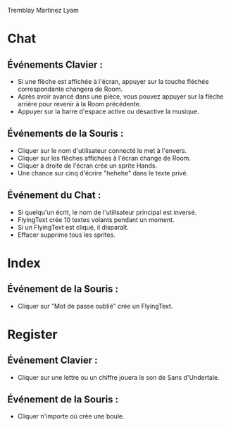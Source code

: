 Tremblay Martinez Lyam

# Chat

## Événements Clavier :
- Si une flèche est affichée à l'écran, appuyer sur la touche fléchée correspondante changera de Room.
- Après avoir avancé dans une pièce, vous pouvez appuyer sur la flèche arrière pour revenir à la Room précédente.
- Appuyer sur la barre d'espace active ou désactive la musique.

## Événements de la Souris :
- Cliquer sur le nom d'utilisateur connecté le met à l'envers.
- Cliquer sur les flèches affichées à l'écran change de Room.
- Cliquer à droite de l'écran crée un sprite Hands.
- Une chance sur cinq d'écrire "hehehe" dans le texte privé.

## Événement du Chat :
- Si quelqu'un écrit, le nom de l'utilisateur principal est inversé.
- FlyingText crée 10 textes volants pendant un moment.
- Si un FlyingText est cliqué, il disparaît.
- Effacer supprime tous les sprites.

# Index

## Événement de la Souris :
- Cliquer sur "Mot de passe oublié" crée un FlyingText.

# Register

## Événement Clavier :
- Cliquer sur une lettre ou un chiffre jouera le son de Sans d'Undertale.

## Événement de la Souris :
- Cliquer n'importe où crée une boule.

